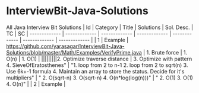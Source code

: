 # InterviewBit-Java-Solutions
All Java Interview Bit Solutions
| Id | Category | Title | Solutions | Sol. Desc. | TC | SC
| ------------- | ------------- | ------------- | ------------- | ------------- | ------------- | ------------- |
| 1 | Example | https://github.com/yarasagar/InterviewBit-Java-Solutions/blob/master/Math/Examples/VerifyPrime.java | 1. Brute force | 1. O(n) | 1. O(1) |
|||||||||2. Optimize traverse distance |
3. Optimize with pattern
4. SieveOfEratosthenes" | "1. loop from 2 to n-1
2. loop from 2 to sqrt(n)
3. Use 6k+-1 formula
4. Maintain an array to store the status. Decide for it's multipliers" | "
2. O(sqrt-n)
3. O(sqrt-n)
4. O(n*log(log(n)))" | "
2. O(1)
3. O(1)
4. O(n)" |
| 2 | Example | 
